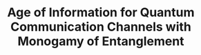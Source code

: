 ---
title: "Age of Information for Quantum Communication Channels with Monogamy of Entanglement"
authors: Aygun Jabrayilova, Elena Camuffo, Laura Crosara, Leonardo Badia
collection: publications
category: conferences
permalink: /publication/2025-age-of-information
excerpt: 
year: 2025
venue: 'IEEE International Mediterranean Conference on Communications and Networking (MeditCOM)'
paperurl: #
citation: 'Jabrayilova A., Camuffo E., Crosara L., & Badia L., "Age of Information for Quantum Communication Channels with Monogamy of Entanglement", <i>IEEE International Mediterranean Conference on Communications and Networking (MeditCOM)</i>, 2025.'
bib: "@article{jabrayilova2025age,
    title={Age of Information for Quantum Communication Channels with Monogamy of Entanglement},
    author={Aygun Jabrayilova and Elena Camuffo and Laura Crosara and Leonardo Badia},
    journal={IEEE International Mediterranean Conference on Communications and Networking (MeditCOM)},
    year={2025}
}"
---